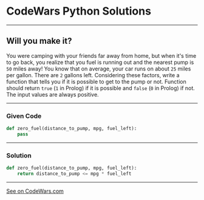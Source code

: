 # CodeWars Python Solutions

---

## Will you make it?

You were camping with your friends far away from home, but when it's time to go back, you realize that you fuel is running out and the nearest pump is `50` miles away! You know that on average, your car runs on about `25` miles per gallon. There are `2` gallons left. Considering these factors, write a function that tells you if it is possible to get to the pump or not. Function should return `true` (`1` in Prolog) if it is possible and `false` (`0` in Prolog) if not. The input values are always positive.




---

### Given Code


```python
def zero_fuel(distance_to_pump, mpg, fuel_left):
    pass
```

---

### Solution


```python
def zero_fuel(distance_to_pump, mpg, fuel_left):
    return distance_to_pump <= mpg * fuel_left
```


---


[See on CodeWars.com](https://www.codewars.com/kata/5861d28f124b35723e00005e/)
